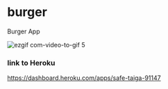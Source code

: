 # burger
Burger App

![ezgif com-video-to-gif 5](https://user-images.githubusercontent.com/27837894/32558216-413a6fc2-c472-11e7-9b18-b6bd3d19ffd2.gif)

### link to Heroku
https://dashboard.heroku.com/apps/safe-taiga-91147
